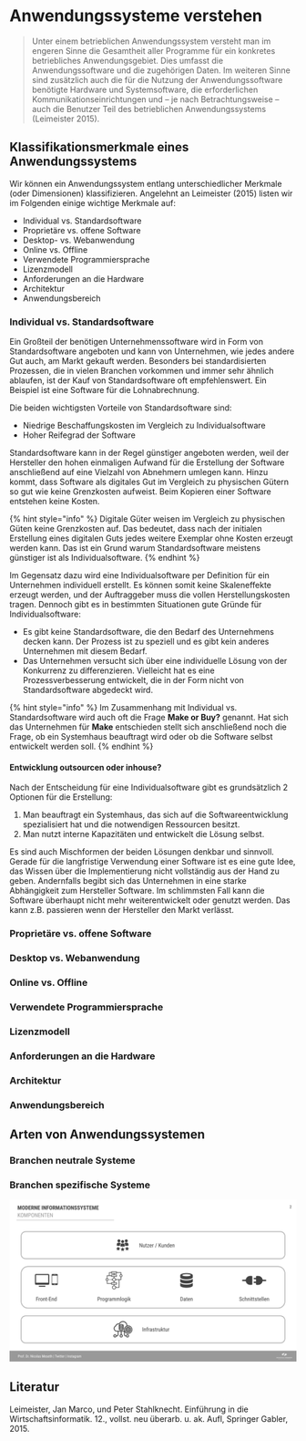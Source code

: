 # Anwendungssysteme verstehen

> Unter einem betrieblichen Anwendungssystem versteht man im engeren Sinne die Gesamtheit aller Programme für ein konkretes betriebliches Anwendungsgebiet. Dies umfasst die Anwendungssoftware und die zugehörigen Daten. Im weiteren Sinne sind zusätzlich auch die für die Nutzung der Anwendungssoftware benötigte Hardware und Systemsoftware, die erforderlichen Kommunikationseinrichtungen und – je nach Betrachtungsweise – auch die Benutzer Teil des betrieblichen Anwendungssystems \(Leimeister 2015\).

## Klassifikationsmerkmale eines Anwendungssystems

Wir können ein Anwendungssystem entlang unterschiedlicher Merkmale \(oder Dimensionen\) klassifizieren. Angelehnt an Leimeister \(2015\) listen wir im Folgenden einige wichtige Merkmale auf:

* Individual vs. Standardsoftware
* Proprietäre vs. offene Software
* Desktop- vs. Webanwendung
* Online vs. Offline
* Verwendete Programmiersprache
* Lizenzmodell
* Anforderungen an die Hardware
* Architektur
* Anwendungsbereich

### Individual vs. Standardsoftware

Ein Großteil der benötigen Unternehmenssoftware wird in Form von Standardsoftware angeboten und kann von Unternehmen, wie jedes andere Gut auch, am Markt gekauft werden. Besonders bei standardisierten Prozessen, die in vielen Branchen vorkommen und immer sehr ähnlich ablaufen, ist der Kauf von Standardsoftware oft empfehlenswert. Ein Beispiel ist eine Software für die Lohnabrechnung.

Die beiden wichtigsten Vorteile von Standardsoftware sind:

* Niedrige Beschaffungskosten im Vergleich zu Individualsoftware
* Hoher Reifegrad der Software

Standardsoftware kann in der Regel günstiger angeboten werden, weil der Hersteller den hohen einmaligen Aufwand für die Erstellung der Software anschließend auf eine Vielzahl von Abnehmern umlegen kann. Hinzu kommt, dass Software als digitales Gut im Vergleich zu physischen Gütern so gut wie keine Grenzkosten aufweist. Beim Kopieren einer Software entstehen keine Kosten.

{% hint style="info" %}
Digitale Güter weisen im Vergleich zu physischen Güten keine Grenzkosten auf. Das bedeutet, dass nach der initialen Erstellung eines digitalen Guts jedes weitere Exemplar ohne Kosten erzeugt werden kann. Das ist ein Grund warum Standardsoftware meistens günstiger ist als Individualsoftware.
{% endhint %}

Im Gegensatz dazu wird eine Individualsoftware per Definition für ein Unternehmen individuell erstellt. Es können somit keine Skaleneffekte erzeugt werden, und der Auftraggeber muss die vollen Herstellungskosten tragen. Dennoch gibt es in bestimmten Situationen gute Gründe für Individualsoftware:

* Es gibt keine Standardsoftware, die den Bedarf des Unternehmens decken kann. Der Prozess ist zu speziell und es gibt kein anderes Unternehmen mit diesem Bedarf.
* Das Unternehmen versucht sich über eine individuelle Lösung von der Konkurrenz zu differenzieren. Vielleicht hat es eine Prozessverbesserung entwickelt, die in der Form nicht von Standardsoftware abgedeckt wird. 

{% hint style="info" %}
Im Zusammenhang mit Individual vs. Standardsoftware wird auch oft die Frage **Make or Buy?** genannt. Hat sich das Unternehmen für **Make** entschieden stellt sich anschließend noch die Frage, ob ein Systemhaus beauftragt wird oder ob die Software selbst entwickelt werden soll.
{% endhint %}

#### Entwicklung outsourcen oder inhouse?

Nach der Entscheidung für eine Individualsoftware gibt es grundsätzlich 2 Optionen für die Erstellung: 

1. Man beauftragt ein Systemhaus, das sich auf die Softwareentwicklung spezialisiert hat und die notwendigen Ressourcen besitzt.
2. Man nutzt interne Kapazitäten und entwickelt die Lösung selbst.

Es sind auch Mischformen der beiden Lösungen denkbar und sinnvoll. Gerade für die langfristige Verwendung einer Software ist es eine gute Idee, das Wissen über die Implementierung nicht vollständig aus der Hand zu geben. Andernfalls begibt sich das Unternehmen in eine starke Abhängigkeit zum Hersteller Software. Im schlimmsten Fall kann die Software überhaupt nicht mehr weiterentwickelt oder genutzt werden. Das kann z.B. passieren wenn der Hersteller den Markt verlässt.

### Proprietäre vs. offene Software

### Desktop vs. Webanwendung

### Online vs. Offline

### Verwendete Programmiersprache

### Lizenzmodell

### Anforderungen an die Hardware

### Architektur

### Anwendungsbereich

## Arten von Anwendungssystemen

### Branchen neutrale Systeme

### Branchen spezifische Systeme

![](../.gitbook/assets/wirtschaftsinformatik-informationssysteme.svg)

## Literatur

Leimeister, Jan Marco, und Peter Stahlknecht. Einführung in die Wirtschaftsinformatik. 12., vollst. neu überarb. u. ak. Aufl, Springer Gabler, 2015.

